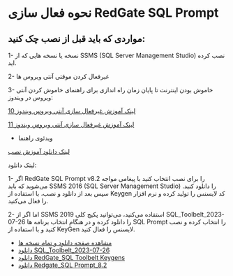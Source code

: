 # نحوه فعال سازی RedGate SQL Prompt
 
##  مواردی که باید قبل از نصب چک کنید:


 1- نسخه یا نسخه هایی که از SSMS (SQL Server Management Studio) نصب کرده اید.
     
 2- غیرفعال کردن موقتی آنتی ویروس ها
 
 3- خاموش بودن اینترنت تا پایان زمان راه اندازی برای راهنمای خاموش کردن آنتی ویروس در ویندوز:

  [لینک آموزش غیرفعال سازی آنتی ویروس ویندوز 10](https://www.zoomit.ir/computer-learning/337214-disable-windows-defender-antivirus/) 
 
   [لینک آموزش غیرفعال سازی آنتی ویروس ویندوز 11](https://www.zoomit.ir/computer-learning/387186-how-to-disablewindows-11antivirus/)


   - ویدئوی راهنما

   [لینک دانلود آموزش نصب ](https://www.dropbox.com/scl/fi/9d3fnsat1jtf6tfgc86uh/InstallAndUseSqlPrompt.mp4?rlkey=j7xqgw9m0eknopgx1sfc0h4a6&dl=0)

  
لینک دانلود:

 1-  اگر RedGate SQL Prompt v8.2 را برای نصب انتخاب کنید با پیغامی مواجه می‌شوید که باید SSMS 2016 (SQL Server Management Studio) را دانلود کنید. سپس بعد از دانلود و نصب، با استفاده از Keygen کد 
     لایسنس را تولید کرده و نرم افزار را فعال می‌کنید.
     
 2- اما اگر از SSMS 2019 استفاده می‌کنید، می‌توانید پکیج کلی SQL_Toolbelt_2023-07-26 را دانلود کرده و در هنگام انتخاب برنامه ها SQL Prompt را انتخاب کرده و نصب کنید و با استفاده از KeyGen لایسنس را فعال کنید.

  - [مشاهده صفحه دانلود و تمام نسخه ها](https://downloadly.ir/software/programming/redgate/)
  - [دانلود SQL_Toolbelt_2023-07-26](https://dl3.downloadly.ir/Files/Software/SQLToolbelt_2023-07-26_Downloadly.ir.rar)
  - [دانلود RedGate_SQL Toolbelt Keygens](https://dl.downloadly.ir/Files/Software/RedGate_SQL_Toolbelt_Keygens_Downloadly.ir.rar)
  - [دانلود Redgate_SQL Prompt_8.2](https://dl.downloadly.ir/Files/Software/Redgate_SQL_Prompt_8.2_Downloadly.ir.rar)
